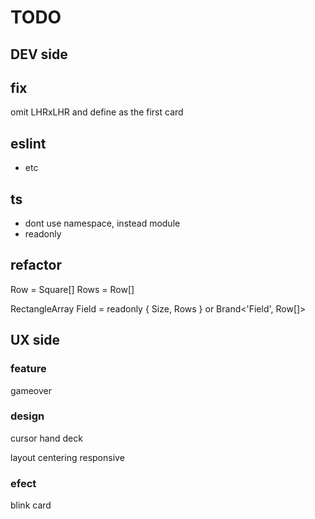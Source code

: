 # TODO





## DEV side



## fix

omit LHRxLHR and define as the first card


## eslint

- etc


## ts

- dont use namespace, instead module
- readonly



## refactor

Row = Square[]
Rows = Row[]

RectangleArray
Field = readonly { Size, Rows } or Brand<'Field', Row[]>







## UX side



### feature

gameover



### design

cursor
hand
deck

layout
  centering
  responsive



### efect

blink card







